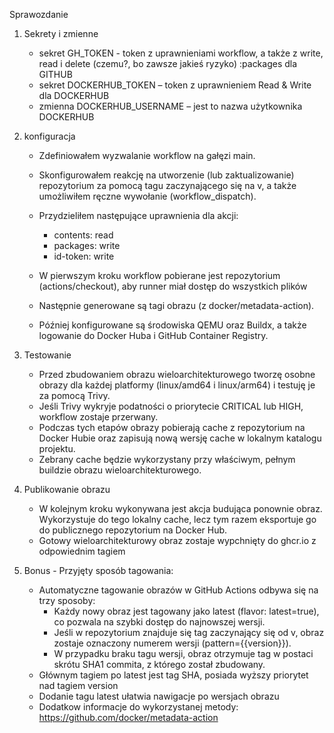 Sprawozdanie

1) Sekrety i zmienne
   - sekret GH_TOKEN - token z uprawnieniami workflow, a także z write, read i delete (czemu?, bo zawsze jakieś ryzyko) :packages dla GITHUB
   - sekret DOCKERHUB_TOKEN – token z uprawnieniem Read & Write dla DOCKERHUB
   - zmienna DOCKERHUB_USERNAME – jest to nazwa użytkownika DOCKERHUB

2) konfiguracja
   - Zdefiniowałem wyzwalanie workflow na gałęzi main.
   - Skonfigurowałem reakcję na utworzenie (lub zaktualizowanie) repozytorium za pomocą tagu zaczynającego się na v, a także umożliwiłem ręczne wywołanie (workflow_dispatch).
   - Przydzieliłem następujące uprawnienia dla akcji:
     
      - contents: read
      - packages: write
      - id-token: write
   
   - W pierwszym kroku workflow pobierane jest repozytorium (actions/checkout), aby runner miał dostęp do wszystkich plików
   - Następnie generowane są tagi obrazu (z docker/metadata-action).
   - Później konfigurowane są środowiska QEMU oraz Buildx, a także logowanie do Docker Huba i GitHub Container Registry.
  
4) Testowanie
   - Przed zbudowaniem obrazu wieloarchitekturowego tworzę osobne obrazy dla każdej platformy (linux/amd64 i linux/arm64) i testuję je za pomocą Trivy.
   - Jeśli Trivy wykryje podatności o priorytecie CRITICAL lub HIGH, workflow zostaje przerwany.
   - Podczas tych etapów obrazy pobierają cache z repozytorium na Docker Hubie oraz zapisują nową wersję cache w lokalnym katalogu projektu.
   - Zebrany cache będzie wykorzystany przy właściwym, pełnym buildzie obrazu wieloarchitekturowego.

5) Publikowanie obrazu
   - W kolejnym kroku wykonywana jest akcja budująca ponownie obraz. Wykorzystuje do tego lokalny cache, lecz tym razem eksportuje go do publicznego repozytorium na Docker Hub.
   - Gotowy wieloarchitekturowy obraz zostaje wypchnięty do ghcr.io z odpowiednim tagiem

6) Bonus - Przyjęty sposób tagowania:
   - Automatyczne tagowanie obrazów w GitHub Actions odbywa się na trzy sposoby:
     - Każdy nowy obraz jest tagowany jako latest (flavor: latest=true), co pozwala na szybki dostęp do najnowszej wersji.
     - Jeśli w repozytorium znajduje się tag zaczynający się od v, obraz zostaje oznaczony numerem wersji (pattern={{version}}).
     - W przypadku braku tagu wersji, obraz otrzymuje tag w postaci skrótu SHA1 commita, z którego został zbudowany.
   - Głównym tagiem po latest jest tag SHA, posiada wyższy priorytet nad tagiem version
   - Dodanie tagu latest ułatwia nawigacje po wersjach obrazu
   - Dodatkow informacje do wykorzystanej metody: https://github.com/docker/metadata-action
